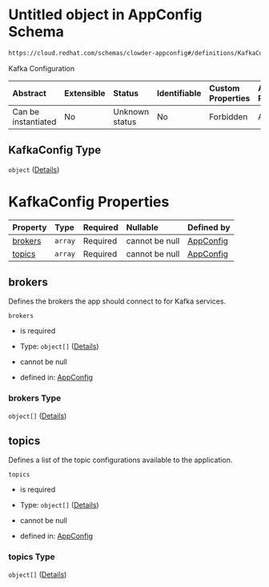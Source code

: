 # Untitled object in AppConfig Schema

```txt
https://cloud.redhat.com/schemas/clowder-appconfig#/definitions/KafkaConfig
```

Kafka Configuration

| Abstract            | Extensible | Status         | Identifiable | Custom Properties | Additional Properties | Access Restrictions | Defined In                                                   |
| :------------------ | :--------- | :------------- | :----------- | :---------------- | :-------------------- | :------------------ | :----------------------------------------------------------- |
| Can be instantiated | No         | Unknown status | No           | Forbidden         | Allowed               | none                | [schema.json*](../../out/schema.json "open original schema") |

## KafkaConfig Type

`object` ([Details](schema-definitions-kafkaconfig.md))

# KafkaConfig Properties

| Property            | Type    | Required | Nullable       | Defined by                                                                                                                                                         |
| :------------------ | :------ | :------- | :------------- | :----------------------------------------------------------------------------------------------------------------------------------------------------------------- |
| [brokers](#brokers) | `array` | Required | cannot be null | [AppConfig](schema-definitions-kafkaconfig-properties-brokers.md "https://cloud.redhat.com/schemas/clowder-appconfig#/definitions/KafkaConfig/properties/brokers") |
| [topics](#topics)   | `array` | Required | cannot be null | [AppConfig](schema-definitions-kafkaconfig-properties-topics.md "https://cloud.redhat.com/schemas/clowder-appconfig#/definitions/KafkaConfig/properties/topics")   |

## brokers

Defines the brokers the app should connect to for Kafka services.

`brokers`

*   is required

*   Type: `object[]` ([Details](schema-definitions-brokerconfig.md))

*   cannot be null

*   defined in: [AppConfig](schema-definitions-kafkaconfig-properties-brokers.md "https://cloud.redhat.com/schemas/clowder-appconfig#/definitions/KafkaConfig/properties/brokers")

### brokers Type

`object[]` ([Details](schema-definitions-brokerconfig.md))

## topics

Defines a list of the topic configurations available to the application.

`topics`

*   is required

*   Type: `object[]` ([Details](schema-definitions-topicconfig.md))

*   cannot be null

*   defined in: [AppConfig](schema-definitions-kafkaconfig-properties-topics.md "https://cloud.redhat.com/schemas/clowder-appconfig#/definitions/KafkaConfig/properties/topics")

### topics Type

`object[]` ([Details](schema-definitions-topicconfig.md))
